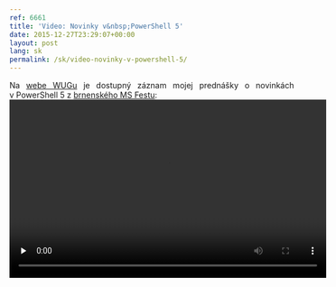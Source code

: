 ```yaml
---
ref: 6661
title: 'Video: Novinky v&nbsp;PowerShell 5'
date: 2015-12-27T23:29:07+00:00
layout: post
lang: sk
permalink: /sk/video-novinky-v-powershell-5/
---
```

<p style="text-align: justify;">
  Na&nbsp;<a href="http://wug.cz/zaznamy/289-MS-Fest-2015-Brno-Novinky-v-PowerShell-5-RTM">webe WUGu</a> je&nbsp;dostupný záznam mojej prednášky o&nbsp;novinkách v&nbsp;PowerShell 5 z&nbsp;<a href="http://www.ms-fest.cz/brno">brnenského MS Festu</a>:<br /> <video preload="none" controls="true" width="561" height="316px"><source src="http://download.wug.cz/videos/ms-fest/ms-fest-2015/MS-Fest-2015-Brno_Novinky-v-PowerShell-5-RTM/MS-Fest-2015-Brno_Novinky-v-PowerShell-5-RTM_720p.mp4" type="video/mp4" label="720p" /><source src="http://download.wug.cz/videos/ms-fest/ms-fest-2015/MS-Fest-2015-Brno_Novinky-v-PowerShell-5-RTM/MS-Fest-2015-Brno_Novinky-v-PowerShell-5-RTM_LQ.mp4" type="video/mp4" label="LQ" />Your browser does not support the&nbsp;video tag.</video>
</p>